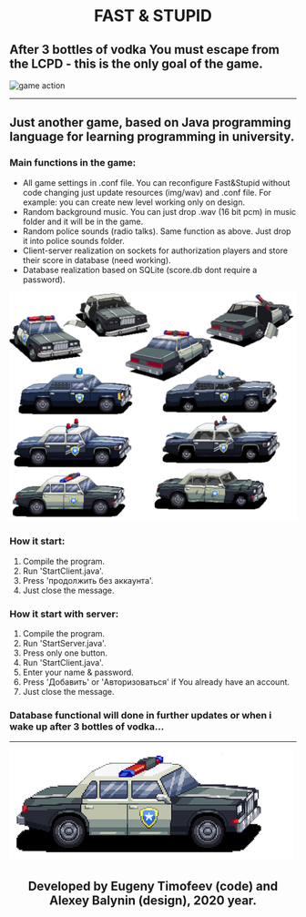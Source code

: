 # <p align='middle'>FAST & STUPID</p>

## After 3 bottles of vodka You must escape from the LCPD - this is the only goal of the game.

![game action](https://github.com/Warestone/Fast_and_Stupid/blob/main/readme_resources/image.gif)

---
## Just another game, based on Java programming language for learning programming in university.

### **Main functions** in the game:

* All game settings in .conf file. You can reconfigure Fast&Stupid without code changing just update resources (img/wav) and .conf file. For example: you can create new level working only on design.
* Random background music. You can just drop .wav (16 bit pcm) in music folder and it will be in the game.
* Random police sounds (radio talks). Same function as above. Just drop it into police sounds folder.
* Client-server realization on sockets for authorization players and store their score in database (need working).
* Database realization based on SQLite (score.db dont require a password).

![game resources](https://github.com/Warestone/Fast_and_Stupid/blob/main/readme_resources/police.png)

### How it **start**:

1. Compile the program.
2. Run 'StartClient.java'.
3. Press 'продолжить без аккаунта'.
4. Just close the message.

### How it **start** with **server**:

1. Compile the program.
2. Run 'StartServer.java'.
2. Press only one button.
3. Run 'StartClient.java'.
4. Enter your name & password.
5. Press 'Добавить' or 'Авторизоваться' if You already have an account.
6. Just close the message.

### Database functional will done in further updates or when i wake up after 3 bottles of vodka...
---

![police car](https://github.com/Warestone/Fast_and_Stupid/blob/main/readme_resources/police1.png)

## <p align='middle'>Developed by Eugeny Timofeev (code) and Alexey Balynin (design), 2020 year.</p>

